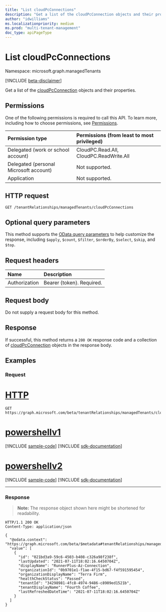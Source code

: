 ```yaml
---
title: "List cloudPcConnections"
description: "Get a list of the cloudPcConnection objects and their properties."
author: "idwilliams"
ms.localizationpriority: medium
ms.prod: "multi-tenant-management"
doc_type: apiPageType
---
```


# List cloudPcConnections
Namespace: microsoft.graph.managedTenants

[!INCLUDE [beta-disclaimer](../../includes/beta-disclaimer.md)]

Get a list of the [cloudPcConnection](../resources/managedtenants-cloudpcconnection.md) objects and their properties.

## Permissions
One of the following permissions is required to call this API. To learn more, including how to choose permissions, see [Permissions](/graph/permissions-reference).

|Permission type|Permissions (from least to most privileged)|
|:---|:---|
|Delegated (work or school account)|CloudPC.Read.All, CloudPC.ReadWrite.All|
|Delegated (personal Microsoft account)|Not supported.|
|Application|Not supported.|

## HTTP request

<!-- {
  "blockType": "ignored"
}
-->
``` http
GET /tenantRelationships/managedTenants/cloudPcConnections
```

## Optional query parameters
This method supports the [OData query parameters](/graph/query-parameters) to help customize the response, including `$apply`, `$count`, `$filter`, `$orderBy`, `$select`, `$skip`, and `$top`.

## Request headers
|Name|Description|
|:---|:---|
|Authorization|Bearer {token}. Required.|

## Request body
Do not supply a request body for this method.

## Response

If successful, this method returns a `200 OK` response code and a collection of [cloudPcConnection](../resources/managedtenants-cloudpcconnection.md) objects in the response body.

## Examples

### Request

# [HTTP](#tab/http)
<!-- {
  "blockType": "request",
  "name": "list_cloudpcconnection"
}
-->
``` http
GET https://graph.microsoft.com/beta/tenantRelationships/managedTenants/cloudPcConnections
```

# [powershellv1](#tab/powershellv1)
[!INCLUDE [sample-code](../includes/snippets/powershellv1/list-cloudpcconnection-powershellv1-snippets.md)]
[!INCLUDE [sdk-documentation](../includes/snippets/snippets-sdk-documentation-link.md)]

# [powershellv2](#tab/powershellv2)
[!INCLUDE [sample-code](../includes/snippets/powershellv2/list-cloudpcconnection-powershellv2-snippets.md)]
[!INCLUDE [sdk-documentation](../includes/snippets/snippets-sdk-documentation-link.md)]

---



### Response
>**Note:** The response object shown here might be shortened for readability.
<!-- {
  "blockType": "response",
  "truncated": true,
  "@odata.type": "Collection(microsoft.graph.managedTenants.cloudPcConnection)"
}
-->
``` http
HTTP/1.1 200 OK
Content-Type: application/json

{
  "@odata.context": "https://graph.microsoft.com/beta/$metadata#tenantRelationships/managedTenants/cloudPcConnections",
  "value": [
    {
      "id": "021bd3a9-59c6-4503-b408-c326a98f238f",
      "lastUpdated": "2021-07-11T18:02:16.6450704Z",
      "displayName": "RunnerPlus-Az-Connection",
      "organizationId": "0b9701e1-f1ae-4f15-bd67-f4f591595454",
      "organizationDisplayName": "Terra Firm",
      "healthCheckStatus": "Passed",
      "tenantId": "34298981-4fc8-4974-9486-c8909ed1521b",
      "tenantDisplayName": "Fourth Coffee",
      "lastRefreshedDateTime": "2021-07-11T18:02:16.6450704Z"
    }
  ]
}
```
